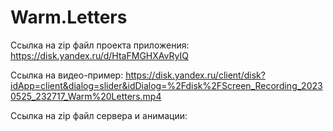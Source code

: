 # Warm.Letters
Ссылка на zip файл проекта приложения: https://disk.yandex.ru/d/HtaFMGHXAvRyIQ

Ссылка на видео-пример: https://disk.yandex.ru/client/disk?idApp=client&dialog=slider&idDialog=%2Fdisk%2FScreen_Recording_20230525_232717_Warm%20Letters.mp4

Ссылка на zip файл сервера и анимации:
